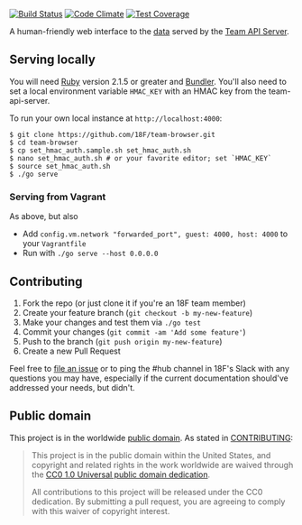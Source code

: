 [![Build Status](https://travis-ci.org/18F/team-browser.svg?branch=master)](https://travis-ci.org/18F/team-browser)
[![Code Climate](https://codeclimate.com/github/18F/team-browser/badges/gpa.svg)](https://codeclimate.com/github/18F/team-browser)
[![Test Coverage](https://codeclimate.com/github/18F/team-browser/badges/coverage.svg)](https://codeclimate.com/github/18F/team-browser)

A human-friendly web interface to the [data](https://team-api.18f.gov/public/api/) served by the [Team API Server](https://github.com/18f/team-api-server).

## Serving locally

You will need [Ruby](https://www.ruby-lang.org) version 2.1.5 or greater and [Bundler](http://bundler.io/).  You'll also need to set a local environment variable `HMAC_KEY` with an HMAC key from the team-api-server.

To run your own local instance at `http://localhost:4000`:

```
$ git clone https://github.com/18F/team-browser.git
$ cd team-browser
$ cp set_hmac_auth.sample.sh set_hmac_auth.sh
$ nano set_hmac_auth.sh # or your favorite editor; set `HMAC_KEY`
$ source set_hmac_auth.sh
$ ./go serve
```

### Serving from Vagrant

As above, but also

- Add `config.vm.network "forwarded_port", guest: 4000, host: 4000` to your `Vagrantfile`
- Run with `./go serve --host 0.0.0.0`

## Contributing

1. Fork the repo (or just clone it if you're an 18F team member)
2. Create your feature branch (`git checkout -b my-new-feature`)
3. Make your changes and test them via `./go test`
4. Commit your changes (`git commit -am 'Add some feature'`)
5. Push to the branch (`git push origin my-new-feature`)
6. Create a new Pull Request

Feel free to [file an issue](https://github.com/18F/team-browser) or to ping the #hub channel in 18F's Slack with any questions you may have,
especially if the current documentation should've addressed your needs, but
didn't.

## Public domain

This project is in the worldwide [public domain](LICENSE.md). As stated in
[CONTRIBUTING](CONTRIBUTING.md):

> This project is in the public domain within the United States, and copyright
> and related rights in the work worldwide are waived through the
> [CC0 1.0 Universal public domain dedication](https://creativecommons.org/publicdomain/zero/1.0/).
>
> All contributions to this project will be released under the CC0 dedication.
> By submitting a pull request, you are agreeing to comply with this waiver of
> copyright interest.
